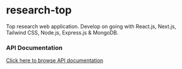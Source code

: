 # research-top

Top research web application. Develop on going with React.js, Next.js, Tailwind CSS, Node.js, Express.js &amp; MongoDB.

### API Documentation

[Click here to browse API documentation](https://documenter.getpostman.com/view/8026538/UVkqsaLQ)
